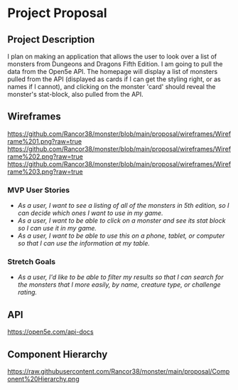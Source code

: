# Project Proposal

## Project Description

I plan on making an application that allows the user to look over a list of monsters from Dungeons and Dragons Fifth Edition. I am going to pull the data from the Open5e API. The homepage will display a list of monsters pulled from the API (displayed as cards if I can get the styling right, or as names if I cannot), and clicking on the monster 'card' should reveal the monster's stat-block, also pulled from the API.

## Wireframes

https://github.com/Rancor38/monster/blob/main/proposal/wireframes/Wireframe%201.png?raw=true
https://github.com/Rancor38/monster/blob/main/proposal/wireframes/Wireframe%202.png?raw=true
https://github.com/Rancor38/monster/blob/main/proposal/wireframes/Wireframe%203.png?raw=true


### MVP User Stories

- _As a user, I want to see a listing of all of the monsters in 5th edition, so I can decide which ones I want to use in my game._
- _As a user, I want to be able to click on a monster and see its stat block so I can use it in my game._
- _As a user, I want to be able to use this on a phone, tablet, or computer so that I can use the information at my table._

### Stretch Goals
- _As a user, I'd like to be able to filter my results so that I can search for the monsters that I more easily, by name, creature type, or challenge rating._

## API

https://open5e.com/api-docs


## Component Hierarchy

https://raw.githubusercontent.com/Rancor38/monster/main/proposal/Component%20Hierarchy.png